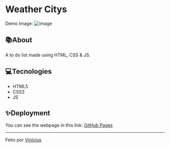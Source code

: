 # Weather Citys
Demo Image:
![image](https://github.com/ViniciusOliveiraOfc/checklist-js/assets/136126554/1c346524-de27-4738-8e6f-801901efc101)

## 📚About
A to do list made using HTML, CSS & JS.

## 💻Tecnologies
- HTML5
- CSS3
- JS

## ✨Deployment
You can see the webpage in this link:
[GitHub Pages](https://viniciusoliveiraofc.github.io/checklist-js/)

---
Feito por [Vinícius](https://github.com/ViniciusOliveiraOfc)
